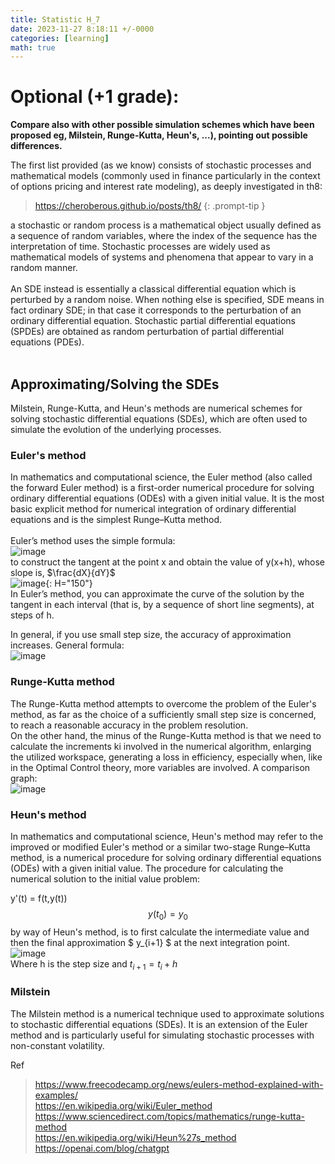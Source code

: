 ```yaml
---
title: Statistic H_7
date: 2023-11-27 8:18:11 +/-0000
categories: [learning]
math: true
---
```


# Optional (+1 grade):
**Compare also with other possible simulation schemes which have been proposed eg, Milstein, Runge-Kutta, Heun's, ...), pointing out possible differences.**

The first list provided (as we know) consists of stochastic processes and mathematical models (commonly used in finance particularly in the context of options pricing and interest rate modeling), as deeply investigated in th8:
> <https://cheroberous.github.io/posts/th8/>
{: .prompt-tip }

a stochastic or random process is a mathematical object usually defined as a sequence of random variables, where the index of the sequence has the interpretation of time. Stochastic processes are widely used as mathematical models of systems and phenomena that appear to vary in a random manner. <br>
<br>
An SDE instead is essentially a classical differential equation which is perturbed by a random noise. When nothing else is specified, SDE means in fact ordinary SDE; in that case it corresponds to the perturbation of an ordinary differential equation. Stochastic partial differential equations (SPDEs) are obtained as random perturbation of partial differential equations (PDEs). <br>
<br>

## Approximating/Solving the SDEs
Milstein, Runge-Kutta, and Heun's methods are numerical schemes for solving stochastic differential equations (SDEs), which are often used to simulate the evolution of the underlying processes. 
### Euler's method
In mathematics and computational science, the Euler method (also called the forward Euler method) is a first-order numerical procedure for solving ordinary differential equations (ODEs) with a given initial value. It is the most basic explicit method for numerical integration of ordinary differential equations and is the simplest Runge–Kutta method. <br>
<br>
Euler’s method uses the simple formula: <br>
![image](https://github.com/Cheroberous/cheroberous.github.io/assets/102479391/5afe513f-9615-461b-8c70-8a29e82235b6)<br>
to construct the tangent at the point x and obtain the value of y(x+h), whose slope is, $\frac{dX}{dY}$ <br>
![image](https://github.com/Cheroberous/cheroberous.github.io/assets/102479391/8641f75c-b899-4a71-8f8a-6b7b5f9b2e41){: H="150"} <br>
In Euler’s method, you can approximate the curve of the solution by the tangent in each interval (that is, by a sequence of short line segments), at steps of h.

In general, if you use small step size, the accuracy of approximation increases. General formula:<br>
![image](https://github.com/Cheroberous/cheroberous.github.io/assets/102479391/8c1a2628-f357-434f-a8af-6afb38dc0c87) <br>

### Runge-Kutta method
The Runge-Kutta method attempts to overcome the problem of the Euler's method, as far as the choice of a sufficiently small step size is concerned, to reach a reasonable accuracy in the problem resolution. <br>
On the other hand, the minus of the Runge-Kutta method is that we need to calculate the increments ki involved in the numerical algorithm, enlarging the utilized workspace, generating a loss in efficiency, especially when, like in the Optimal Control theory, more variables are involved. A comparison graph: <br>
![image](https://github.com/Cheroberous/cheroberous.github.io/assets/102479391/9b996864-f64a-4cfb-9195-3bc0631661fe) <br>
### Heun's method
In mathematics and computational science, Heun's method may refer to the improved or modified Euler's method or a similar two-stage Runge–Kutta method, is a numerical procedure for solving ordinary differential equations (ODEs) with a given initial value. 
The procedure for calculating the numerical solution to the initial value problem:

y'(t) = f(t,y(t))  $$  y\left(t_0\right)=y_0 $$
by way of Heun's method, is to first calculate the intermediate value and then the final approximation $ y_{i+1} $ at the next integration point. <br>
![image](https://github.com/Cheroberous/cheroberous.github.io/assets/102479391/3c08c6fa-d15a-43e8-b0bf-cc9c3d97a85e) <br>
Where h is the step size and $t_{i+1}=t_i+h$

### Milstein

The Milstein method is a numerical technique used to approximate solutions to stochastic differential equations (SDEs). It is an extension of the Euler method and is particularly useful for simulating stochastic processes with non-constant volatility.









Ref
> <https://www.freecodecamp.org/news/eulers-method-explained-with-examples/> <br>
> <https://en.wikipedia.org/wiki/Euler_method> <br>
> <https://www.sciencedirect.com/topics/mathematics/runge-kutta-method> <br>
> <https://en.wikipedia.org/wiki/Heun%27s_method> <br>
> <https://openai.com/blog/chatgpt> <br>



